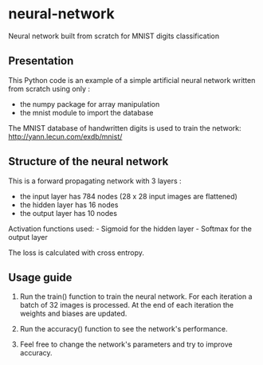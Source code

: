 # neural-network
Neural network built from scratch for MNIST digits classification


Presentation
--------

This Python code is an example of a simple artificial neural network
written from scratch using only :
- the numpy package for array manipulation
- the mnist module to import the database

The MNIST database of handwritten digits is used to train the network: 
http://yann.lecun.com/exdb/mnist/


Structure of the neural network
--------

This is a forward propagating network with 3 layers :
- the input layer has 784 nodes (28 x 28 input images are flattened)
- the hidden layer has 16 nodes
- the output layer has 10 nodes

Activation functions used:
    - Sigmoid for the hidden layer
    - Softmax for the output layer

The loss is calculated with cross entropy.


Usage guide
--------

1.  Run the train() function to train the neural network.
    For each iteration a batch of 32 images is processed.
    At the end of each iteration the weights and biases are updated.
    
2.  Run the accuracy() function to see the network's performance.

3.  Feel free to change the network's parameters and try to improve accuracy.
